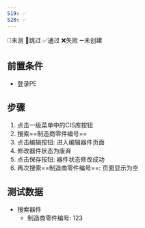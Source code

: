 ```yaml
---
S19: ✅
S20: ✅
---
```

◻️未测    🚫跳过     ✅通过    ❌失败     ➖未创建

## 前置条件

- 登录PE

## 步骤

1. 点击一级菜单中的CIS库按钮
2. 搜索==制造商零件编号== 
3. 点击编辑按钮: 进入编辑器件页面
4. 修改器件状态为废弃
5. 点击保存按钮: 器件状态修改成功
6. 再次搜索==制造商零件编号==: 页面显示为空

## 测试数据

- 搜索器件
	- 制造商零件编号: 123
